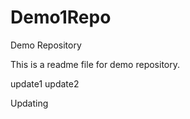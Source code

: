 Demo1Repo
=========

Demo Repository

This is a readme file for demo repository.

update1
update2

Updating
